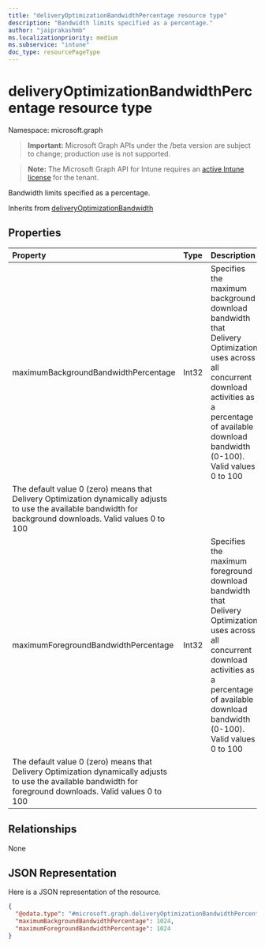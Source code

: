 ```yaml
---
title: "deliveryOptimizationBandwidthPercentage resource type"
description: "Bandwidth limits specified as a percentage."
author: "jaiprakashmb"
ms.localizationpriority: medium
ms.subservice: "intune"
doc_type: resourcePageType
---
```


# deliveryOptimizationBandwidthPercentage resource type

Namespace: microsoft.graph
> **Important:** Microsoft Graph APIs under the /beta version are subject to change; production use is not supported.

> **Note:** The Microsoft Graph API for Intune requires an [active Intune license](https://go.microsoft.com/fwlink/?linkid=839381) for the tenant.


Bandwidth limits specified as a percentage.


Inherits from [deliveryOptimizationBandwidth](../resources/intune-deviceconfig-deliveryoptimizationbandwidth.md)

## Properties
|Property|Type|Description|
|:---|:---|:---|
|maximumBackgroundBandwidthPercentage|Int32|Specifies the maximum background download bandwidth that Delivery Optimization uses across all concurrent download activities as a percentage of available download bandwidth (0-100). Valid values 0 to 100
The default value 0 (zero) means that Delivery Optimization dynamically adjusts to use the available bandwidth for background downloads. Valid values 0 to 100|
|maximumForegroundBandwidthPercentage|Int32|Specifies the maximum foreground download bandwidth that Delivery Optimization uses across all concurrent download activities as a percentage of available download bandwidth (0-100). Valid values 0 to 100
The default value 0 (zero) means that Delivery Optimization dynamically adjusts to use the available bandwidth for foreground downloads. Valid values 0 to 100|

## Relationships
None

## JSON Representation
Here is a JSON representation of the resource.
<!-- {
  "blockType": "resource",
  "@odata.type": "microsoft.graph.deliveryOptimizationBandwidthPercentage"
}
-->
``` json
{
  "@odata.type": "#microsoft.graph.deliveryOptimizationBandwidthPercentage",
  "maximumBackgroundBandwidthPercentage": 1024,
  "maximumForegroundBandwidthPercentage": 1024
}
```
